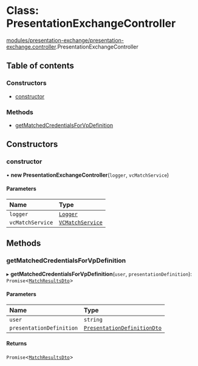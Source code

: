 # Class: PresentationExchangeController

[modules/presentation-exchange/presentation-exchange.controller](../modules/modules_presentation_exchange_presentation_exchange_controller.md).PresentationExchangeController

## Table of contents

### Constructors

- [constructor](modules_presentation_exchange_presentation_exchange_controller.PresentationExchangeController.md#constructor)

### Methods

- [getMatchedCredentialsForVpDefinition](modules_presentation_exchange_presentation_exchange_controller.PresentationExchangeController.md#getmatchedcredentialsforvpdefinition)

## Constructors

### constructor

• **new PresentationExchangeController**(`logger`, `vcMatchService`)

#### Parameters

| Name | Type |
| :------ | :------ |
| `logger` | [`Logger`](modules_logger_logger_service.Logger.md) |
| `vcMatchService` | [`VCMatchService`](modules_presentation_exchange_services_vc_match_service.VCMatchService.md) |

## Methods

### getMatchedCredentialsForVpDefinition

▸ **getMatchedCredentialsForVpDefinition**(`user`, `presentationDefinition`): `Promise`<[`MatchResultsDto`](modules_presentation_exchange_dtos_match_results_dto.MatchResultsDto.md)\>

#### Parameters

| Name | Type |
| :------ | :------ |
| `user` | `string` |
| `presentationDefinition` | [`PresentationDefinitionDto`](modules_presentation_exchange_dtos_presentation_definition_dto.PresentationDefinitionDto.md) |

#### Returns

`Promise`<[`MatchResultsDto`](modules_presentation_exchange_dtos_match_results_dto.MatchResultsDto.md)\>
